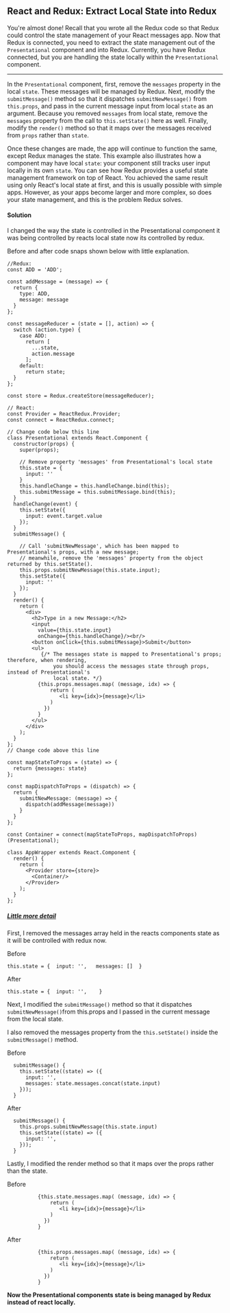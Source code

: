 ## React and Redux: Extract Local State into Redux

You're almost done! Recall that you wrote all the Redux code so that Redux could control the state management of your React messages app. Now that Redux is connected, you need to extract the state management out of the `Presentational` component and into Redux. Currently, you have Redux connected, but you are handling the state locally within the `Presentational` component.

------

In the `Presentational` component, first, remove the `messages` property in the local `state`. These messages will be managed by Redux. Next, modify the `submitMessage()` method so that it dispatches `submitNewMessage()` from `this.props`, and pass in the current message input from local `state` as an argument. Because you removed `messages` from local state, remove the `messages` property from the call to `this.setState()` here as well. Finally, modify the `render()` method so that it maps over the messages received from `props` rather than `state`.

Once these changes are made, the app will continue to function the same, except Redux manages the state. This example also illustrates how a component may have local `state`: your component still tracks user input locally in its own `state`. You can see how Redux provides a useful state management framework on top of React. You achieved the same result using only React's local state at first, and this is usually possible with simple apps. However, as your apps become larger and more complex, so does your state management, and this is the problem Redux solves.





#### Solution 

I changed the way the state is controlled in the Presentational component it was being controlled by reacts local state now its controlled by redux.  

Before and after code snaps shown below with little explanation. 

`````react
//Redux:
const ADD = 'ADD';

const addMessage = (message) => {
  return {
    type: ADD,
    message: message
  }
};

const messageReducer = (state = [], action) => {
  switch (action.type) {
    case ADD:
      return [
        ...state,
        action.message
      ];
    default:
      return state;
  }
};

const store = Redux.createStore(messageReducer);

// React:
const Provider = ReactRedux.Provider;
const connect = ReactRedux.connect;

// Change code below this line
class Presentational extends React.Component {
  constructor(props) {
    super(props);
    
    // Remove property 'messages' from Presentational's local state
    this.state = {
      input: ''
    }
    this.handleChange = this.handleChange.bind(this);
    this.submitMessage = this.submitMessage.bind(this);
  }
  handleChange(event) {
    this.setState({
      input: event.target.value
    });
  }
  submitMessage() {
  
    // Call 'submitNewMessage', which has been mapped to Presentational's props, with a new message;
    // meanwhile, remove the 'messages' property from the object returned by this.setState().
    this.props.submitNewMessage(this.state.input);
    this.setState({
      input: ''
    });
  }
  render() {
    return (
      <div>
        <h2>Type in a new Message:</h2>
        <input
          value={this.state.input}
          onChange={this.handleChange}/><br/>
        <button onClick={this.submitMessage}>Submit</button>
        <ul>
           {/* The messages state is mapped to Presentational's props; therefore, when rendering,
               you should access the messages state through props, instead of Presentational's
               local state. */}
          {this.props.messages.map( (message, idx) => {
              return (
                 <li key={idx}>{message}</li>
              )
            })
          }
        </ul>
      </div>
    );
  }
};
// Change code above this line

const mapStateToProps = (state) => {
  return {messages: state}
};

const mapDispatchToProps = (dispatch) => {
  return {
    submitNewMessage: (message) => {
      dispatch(addMessage(message))
    }
  }
};

const Container = connect(mapStateToProps, mapDispatchToProps)(Presentational);

class AppWrapper extends React.Component {
  render() {
    return (
      <Provider store={store}>
        <Container/>
      </Provider>
    );
  }
};
`````





##### <u>Little more detail</u> 



First, I removed the messages array held in the reacts components state as it will be controlled with redux now.  

Before 

`````react
this.state = {  input: '',   messages: []  }
`````

After 

`````react
this.state = {  input: '',    }
`````



Next, I modified the `submitMessage()` method so that it dispatches `submitNewMessage()`from this.props and I passed in the current message from the local state.  

I also removed the messages property from the `this.setState()` inside the `submitMessage()` method. 

Before 

`````react
  submitMessage() {
    this.setState((state) => ({
      input: '',
      messages: state.messages.concat(state.input)
    }));
  }
`````

After 

`````react
  submitMessage() {
    this.props.submitNewMessage(this.state.input) 
    this.setState((state) => ({
      input: '',
    }));
  }
`````



Lastly, I modified the render method so that it maps over the props rather than the state.  

Before 

`````react
          {this.state.messages.map( (message, idx) => {
              return (
                 <li key={idx}>{message}</li>
              )
            })
          }
`````

After 

`````react
          {this.props.messages.map( (message, idx) => {
              return (
                 <li key={idx}>{message}</li>
              )
            })
          }
`````

**Now the Presentational components state is being managed by Redux instead of react locally.** 
